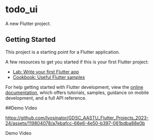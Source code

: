 # todo_ui

A new Flutter project.

## Getting Started

This project is a starting point for a Flutter application.

A few resources to get you started if this is your first Flutter project:

- [Lab: Write your first Flutter app](https://docs.flutter.dev/get-started/codelab)
- [Cookbook: Useful Flutter samples](https://docs.flutter.dev/cookbook)

For help getting started with Flutter development, view the
[online documentation](https://docs.flutter.dev/), which offers tutorials,
samples, guidance on mobile development, and a full API reference.

##Demo Video

https://github.com/Iyosinator/GDSC_AASTU_Flutter_Projects_2023-24/assets/119804078/a7ebafcc-66e6-4e50-b397-061bdba88e0b


Demo Video